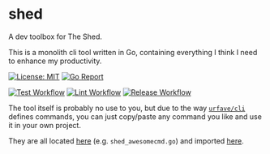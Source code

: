 # shed

A dev toolbox for The Shed.

This is a monolith cli tool written in Go, containing everything I think I need to enhance my productivity.

[![License: MIT](https://img.shields.io/badge/License-MIT-yellow.svg)](https://opensource.org/licenses/MIT)
[![Go Report](https://goreportcard.com/badge/github.com/shanehull/shed)](https://goreportcard.com/report/github.com/shanehull/shed)

[![Test Workflow](https://github.com/shanehull/shed/actions/workflows/test.yaml/badge.svg)](https://github.com/shanehull/shed/actions/workflows/test.yaml/badge.svg)
[![Lint Workflow](https://github.com/shanehull/shed/actions/workflows/lint.yaml/badge.svg)](https://github.com/shanehull/shed/actions/workflows/lint.yaml/badge.svg)
[![Release Workflow](https://github.com/shanehull/shed/actions/workflows/release.yaml/badge.svg?branch=main)](https://github.com/shanehull/shed/actions/workflows/release.yaml/badge.svg?branch=main)

The tool itself is probably no use to you, but due to the way [`urfave/cli`](https://github.com/urfave/cli) defines commands, you can just copy/paste any command you like and use it in your own project.

They are all located [here](https://github.com/shanehull/shed/tree/main/cmd/shed) (e.g. `shed_awesomecmd.go`) and imported [here](https://github.com/shanehull/shed/blob/main/cmd/shed/main.go).
